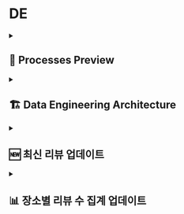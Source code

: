 
# DE

<details>
  <summary><h2>🔎 Processes Preview</h2></summary>
  <img src="https://github.com/user-attachments/assets/acc2c65a-06f3-4ebc-86ff-090874f7dc86"/>
</details>

<details>
  <summary><h2>🏗️ Data Engineering Architecture</h2></summary>
  <img src="https://github.com/user-attachments/assets/119552ce-d363-4c41-bc15-fca8266a7d1d"/>
</details>

<details>
  <summary><h2>🆕 최신 리뷰 업데이트</h2></summary>

### <mark>🎯 목적</mark>

**시의성 반영 공간 정보 제공**

> SeoulPOT은 사용자에게 공간에 대한 대시보드를 제공하여 빠르게 공간을 파악할 수 있도록 지원하며, 이를 위해 최신 데이터로 시의성 있는 정보가 필요함
> 
> 주간 단위로 리뷰를 최신화하여, 시의성을 반영한 공간 대시보드를 제공함으로써 사용자가 변화하는 공간 평가를 반영하여 확인할 수 있도록 함

<br/>

### <mark>💾 데이터</mark>
**약 13,000개의 공간 데이터**

**기존 수집한 약 2,000,000개의 공간 리뷰 데이터**

<br/>

### <mark>📃 과정</mark>

**① 리뷰 데이터 준비**

> 20자 이상, SENTIMENT_PARAM(0.5) 이상 데이터 준비 (Unlabeled)

**② 공간별 이상치 리뷰 추출**

> 이전 30일간의 일일 리뷰 수 평균 / 표준편차 계산
> 
> [평균 + OUTLIER_PARAM(2)* 표준편차]
> 
> 위 threshold를 기반으로 이 이상의 일일 리뷰 개수가 나올 경우 이상치 리뷰로 선정

**③ 공간별 이상치 리뷰들간의 유사 리뷰 추출**

> 가게+주소 조합당 tf-idf 벡터의 cosine유사도 계산
> 
> SIMILARITY_PARAM(0.5) 이상의 cosine 유사도를 가진 리뷰들 추출 (Labeling)

<br/>


</details>

<details>
  <summary><h2>📊 장소별 리뷰 수 집계 업데이트</summary>

### <mark>🎯 목적</mark>

**공간 평판 파악**

> 리뷰의 총 개수, 긍정적 및 부정적 피드백 수, 광고성 리뷰 수는 공간에 대한 평판을 직접적으로 반영함
> 
> 시간적 변화를 반영하여 최신 리뷰 데이터를 업데이트함으로써, 더욱 신뢰성 있는 공간 평판을 제공하고자 함

<br/>

### <mark>💾 데이터</mark>
**기존 수집한 약 2,400,000개의 사용자 공간 리뷰 데이터**
**매주 수집되는 약 50,000개의 사용자 공간 리뷰 데이터**

<br/>

### <mark>📃 과정</mark>

**① 평가용 데이터셋 구축**

> 평가용 데이터셋 구축 (Human Eval 데이터 라벨링) 
> 
> 리뷰수 3000개 이상 보유 가게 20개 추출 (각기 다른 태그의 가게)
> 
> 리뷰 길이별 개수 비율에 맞추어 가게당 약 200개 랜덤샘플링 (Unlabeled)
> 
> Human Eval 데이터 라벨링 (긍정/부정)
> 
> 라벨링된 데이터들 중 리뷰 길이별 개수 비율에 맞추어 긍정 100개, 부정 100개 리샘플링

**② 학습 데이터 라벨링**

> Mistral-7B-Instruct-v0.1-GGUF (LLM Eval) 데이터 라벨링 수행
> 
> 리뷰수 3000개 이상 보유 가게 20개 추출 (Unlabeled)
> 
> 리뷰 길이별 개수 비율에 맞추어 여러 가게에 걸쳐 약 4300개 데이터 라벨링

**③ 사전학습모델 전이학습**

> labed dataset을 활용하여 전이학습 수행 (약 3500개)
> 
> KoELECTRA 모델에 대해 수행

**④ Labeling**

> 전이학습된 KoElectra를 활용하여 200,000,000개 데이터(Unlabeled) 라벨링 수행
> 
> POS_PARAM(0.9) 이상 긍정, NEG_PARAM(0.1) 이하 부정으로 판단

<br/>

</details>
